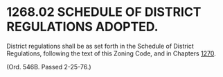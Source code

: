 1268.02 SCHEDULE OF DISTRICT REGULATIONS ADOPTED.
=================================================

District regulations shall be as set forth in the Schedule of District
Regulations, following the text of this Zoning Code, and in Chapters
[1270](4dade3b7.html).

(Ord. 546B. Passed 2-25-76.)
